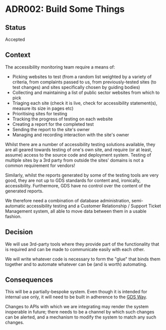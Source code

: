 # ADR002: Build Some Things

## Status

Accepted

## Context

The accessibility monitoring team require a means of:
* Picking websites to test (from a random list weighted by a variety of criteria, from complaints passed to us, from previously-tested sites (to test changes) and sites specifically chosen by guiding bodies)
* Collecting and maintaining a list of public sector websites from which to pick
* Triaging each site (check it is live, check for accessibility statement(s), measure its size in pages etc)
* Prioritising sites for testing
* Tracking the progress of testing on each website
* Creating a report for the completed test
* Sending the report to the site's owner
* Managing and recording interaction with the site's owner

Whilst there are a number of accessibility testing solutions available, they are all geared towards testing of one's own site, and require (or at least, assume) access to the source code and deployment system. Testing of multiple sites by a 3rd party from outside the sites' domains is not a common requirement for vendors!

Similarly, whilst the reports generated by some of the testing tools are very good, they are not up to GDS standards for content and, ironically, accessibility. Furthermore, GDS have no control over the content of the generated reports.

We therefore need a combination of database administration, semi-automatic accessibility testing and a Customer Relationship / Support Ticket Management system, all able to move data between them in a usable fashion.

## Decision

We will use 3rd-party tools where they provide part of the functionality that is required and can be made to communicate easily with each other.

We will write whatever code is necessary to form the "glue" that binds them together and to automate whatever can be (and is worth) automating.

## Consequences

This will be a partially-bespoke system. Even though it is intended for internal use only, it will need to be built in adherence to the [GDS Way](https://gds-way.cloudapps.digital/).

Changes to APIs with which we are integrating may render the system inoperable in future; there needs to be a channel by which such changes can be alerted, and a mechanism to modify the system to match any such changes.
